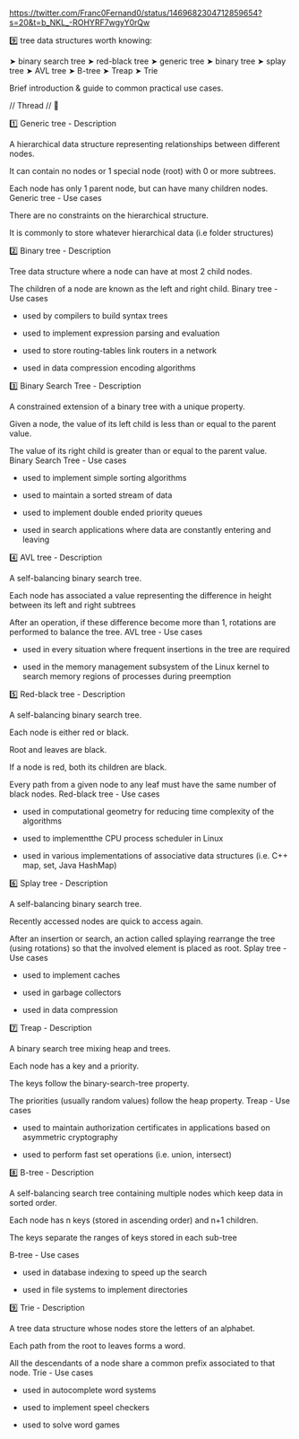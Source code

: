 https://twitter.com/Franc0Fernand0/status/1469682304712859654?s=20&t=b_NKL_-ROHYRF7wgyY0rQw

9️⃣ tree data structures worth knowing:

➤ binary search tree
➤ red-black tree
➤ generic tree
➤ binary tree
➤ splay tree
➤ AVL tree
➤ B-tree
➤ Treap
➤ Trie

Brief introduction & guide to common practical use cases.

// Thread // 🧵

1️⃣ Generic tree - Description

A hierarchical data structure representing relationships between different nodes.

It can contain no nodes or 1 special node (root) with 0 or more subtrees.

Each node has only 1 parent node, but can have many children nodes. Generic tree - Use cases

There are no constraints on the hierarchical structure.

It is commonly to store whatever hierarchical data (i.e folder structures)

2️⃣ Binary tree - Description

Tree data structure where a node can have at most 2 child nodes.

The children of a node are known as the left and right child. Binary tree - Use cases

- used by compilers to build syntax trees

- used to implement expression parsing and evaluation

- used to store routing-tables link routers in a network

- used in data compression encoding algorithms

3️⃣ Binary Search Tree - Description

A constrained extension of a binary tree with a unique property.

Given a node, the value of its left child is less than or equal to the parent value.

The value of its right child is greater than or equal to the parent value. Binary Search Tree - Use cases

- used to implement simple sorting algorithms

- used to maintain a sorted stream of data

- used to implement double ended priority queues

- used in search applications where data are constantly entering and leaving

4️⃣ AVL tree - Description

A self-balancing binary search tree.

Each node has associated a value representing the difference in height between its left and right subtrees

After an operation, if these difference become more than 1, rotations are performed to balance the tree. AVL tree - Use cases

- used in every situation where frequent insertions in the tree are required

- used in the memory management subsystem of the Linux kernel to search memory regions of processes during preemption

5️⃣ Red-black tree - Description

A self-balancing binary search tree.

Each node is either red or black.

Root and leaves are black.

If a node is red, both its children are black.

Every path from a given node to any leaf must have the same number of black nodes. Red-black tree - Use cases

- used in computational geometry for reducing time complexity of the algorithms

- used to implementthe CPU process scheduler in Linux

- used in various implementations of associative data structures (i.e. C++ map, set, Java HashMap)

6️⃣ Splay tree - Description

A self-balancing binary search tree.

Recently accessed nodes are quick to access again.

After an insertion or search, an action called splaying rearrange the tree (using rotations) so that the involved element is placed as root. Splay tree - Use cases

- used to implement caches

- used in garbage collectors

- used in data compression

7️⃣ Treap - Description

A binary search tree mixing heap and trees.

Each node has a key and a priority.

The keys follow the binary-search-tree property.

The priorities (usually random values) follow the heap property. Treap - Use cases

- used to maintain authorization certificates in applications based on asymmetric cryptography

- used to perform fast set operations (i.e. union, intersect)

8️⃣ B-tree - Description

A self-balancing search tree containing multiple nodes which keep data in sorted order.

Each node has n keys (stored in ascending order) and n+1 children.

The keys separate the ranges of keys stored in each sub-tree

B-tree - Use cases

- used in database indexing to speed up the search

- used in file systems to implement directories

9️⃣ Trie - Description

A tree data structure whose nodes store the letters of an alphabet.

Each path from the root to leaves forms a word.

All the descendants of a node share a common prefix associated to that node. Trie - Use cases

- used in autocomplete word systems

- used to implement speel checkers

- used to solve word games
